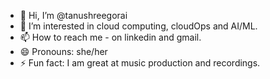 - 👋 Hi, I’m @tanushreegorai
- 👀 I’m interested in cloud computing, cloudOps and AI/ML.
- 📫 How to reach me - on linkedin and gmail.
- 😄 Pronouns: she/her
- ⚡ Fun fact: I am great at music production and recordings.

<!---
tanushreegorai/tanushreegorai is a ✨ special ✨ repository because its `README.md` (this file) appears on your GitHub profile.
You can click the Preview link to take a look at your changes.
--->
